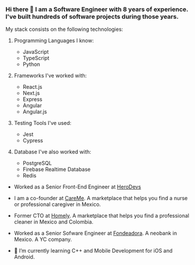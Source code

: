 ### Hi there 👋 I am a Software Engineer with 8 years of experience. I've built hundreds of software projects during those years.

My stack consists on the following technologies:

1. Programming Languages I know: 
   * JavaScript 
   * TypeScript
   * Python

2. Frameworks I've worked with:
   * React.js
   * Next.js
   * Express
   * Angular
   * Angular.js

3. Testing Tools I've used: 
   * Jest
   * Cypress
 
4. Database I've also worked with: 
   * PostgreSQL
   * Firebase Realtime Database
   * Redis 

- Worked as a Senior Front-End Engineer at [HeroDevs](https://www.herodevs.com/)
- I am a co-founder at [CareMe](https://careme.mx/). A marketplace that helps you find a nurse or professional caregiver in Mexico. 
- Former CTO at [Homely](https://homely.mx/). A marketplace that helps you find a professional cleaner in Mexico and Colombia.
- Worked as a Senior Sofware Engineer at [Fondeadora](https://fondeadora.com/). A neobank in Mexico. A YC company. 

- 🌱 I’m currently learning C++ and Mobile Development for iOS and Android. 

<!--
**MisaelCalvillo/MisaelCalvillo** is a ✨ _unique_ ✨ repository because its `README.md` (this file) appears on your GitHub profile.

Here are some ideas to get you started:

- 🔭 I’m currently working on ...
- 🌱 I’m currently learning ...
- 👯 I’m looking to collaborate on ...
- 🤔 I’m looking for help with ...
- 💬 Ask me about ...
- 📫 How to reach me: ...
- 😄 Pronouns: ...
- ⚡ Fun fact: ...
-->
